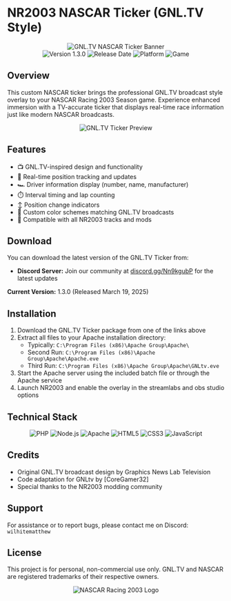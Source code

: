 # NR2003 NASCAR Ticker (GNL.TV Style)

<div align="center">
  <img src="/api/placeholder/450/150" alt="GNL.TV NASCAR Ticker Banner" />
  <br>
  <img src="https://img.shields.io/badge/Version-1.3.0-blue" alt="Version 1.3.0" />
  <img src="https://img.shields.io/badge/Release-March%2019%2C%202025-green" alt="Release Date" />
  <img src="https://img.shields.io/badge/Platform-Windows-orange" alt="Platform" />
  <img src="https://img.shields.io/badge/Game-NR2003-red" alt="Game" />
</div>

## Overview

This custom NASCAR ticker brings the professional GNL.TV broadcast style overlay to your NASCAR Racing 2003 Season game. Experience enhanced immersion with a TV-accurate ticker that displays real-time race information just like modern NASCAR broadcasts.

<div align="center">
  <img src="https://drive.google.com/file/d/1v_gpd-XS0eEXnbMF-x9fKybcQUrnmQej/view" alt="GNL.TV Ticker Preview" />
</div>

## Features

- 📺 GNL.TV-inspired design and functionality
- 🏁 Real-time position tracking and updates
- 🏎️ Driver information display (number, name, manufacturer)
- ⏱️ Interval timing and lap counting
- ↕️ Position change indicators
- 🎨 Custom color schemes matching GNL.TV broadcasts
- 🔄 Compatible with all NR2003 tracks and mods

## Download

You can download the latest version of the GNL.TV Ticker from:

- **Discord Server:** Join our community at [discord.gg/Nn9kgubP](https://discord.gg/Nn9kgubP) for the latest updates

**Current Version:** 1.3.0 (Released March 19, 2025)

## Installation

1. Download the GNL.TV Ticker package from one of the links above
2. Extract all files to your Apache installation directory:
   - Typically: `C:\Program Files (x86)\Apache Group\Apache\`
   - Second Run: `C:\Program Files (x86)\Apache Group\Apache\Apache.eve`
   - Third Run: `C:\Program Files (x86)\Apache Group\Apache\GNLtv.eve`
3. Start the Apache server using the included batch file or through the Apache service
4. Launch NR2003 and enable the overlay in the streamlabs and obs studio options

## Technical Stack

<div align="center">
  <img src="https://img.shields.io/badge/PHP-777BB4?style=for-the-badge&logo=php&logoColor=white" alt="PHP" />
  <img src="https://img.shields.io/badge/Node.js-339933?style=for-the-badge&logo=nodedotjs&logoColor=white" alt="Node.js" />
  <img src="https://img.shields.io/badge/Apache-D22128?style=for-the-badge&logo=Apache&logoColor=white" alt="Apache" />
  <img src="https://img.shields.io/badge/HTML5-E34F26?style=for-the-badge&logo=html5&logoColor=white" alt="HTML5" />
  <img src="https://img.shields.io/badge/CSS3-1572B6?style=for-the-badge&logo=css3&logoColor=white" alt="CSS3" />
  <img src="https://img.shields.io/badge/JavaScript-F7DF1E?style=for-the-badge&logo=javascript&logoColor=black" alt="JavaScript" />
</div>

## Credits

- Original GNL.TV broadcast design by Graphics News Lab Television
- Code adaptation for GNLtv by [CoreGamer32]
- Special thanks to the NR2003 modding community

## Support

For assistance or to report bugs, please contact me on Discord: `wilhitematthew`

## License

This project is for personal, non-commercial use only. GNL.TV and NASCAR are registered trademarks of their respective owners.

<div align="center">
  <img src="/api/placeholder/300/100" alt="NASCAR Racing 2003 Logo" />
</div>
